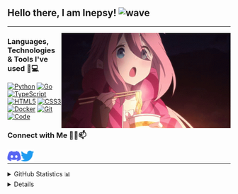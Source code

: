 ## Hello there, I am Inepsy! ![wave](https://user-images.githubusercontent.com/104657171/226482545-76dd5651-42f1-4c45-b637-fae58ad8ae16.gif)

---

<img align="right" alt="Nadeshiko" title="<3" height="215px" src="assets/nadeshiko.gif">

### Languages, Technologies & Tools I've used 🚀💻

[![Python](https://img.shields.io/static/v1?style=for-the-badge&logo=Python&logoColor=FFFFFF&message=Python&color=3776AB&label=)](https://www.python.org/)
[![Go](https://img.shields.io/static/v1?style=for-the-badge&logo=Go&logoColor=FFFFFF&message=Go&color=00ADD8&label=)](https://golang.org/)
[![TypeScript](https://img.shields.io/static/v1?style=for-the-badge&logo=TypeScript&logoColor=FFFFFF&message=TypeScript&color=3178C6&label=)](https://www.typescriptlang.org/)
[![HTML5](https://img.shields.io/static/v1?style=for-the-badge&logo=HTML5&logoColor=FFFFFF&message=HTML5&color=E34F26&label=)](https://html.spec.whatwg.org/multipage/)
[![CSS3](https://img.shields.io/static/v1?style=for-the-badge&logo=CSS3&logoColor=FFFFFF&message=CSS3&color=1572B6&label=)](https://www.w3.org/Style/CSS/)
[![Docker](https://img.shields.io/static/v1?style=for-the-badge&logo=Docker&logoColor=FFFFFF&message=Docker&color=2496ED&label=)](https://www.docker.com/)
[![Git](https://img.shields.io/static/v1?style=for-the-badge&logo=Git&message=Git&logoColor=FFFFFF&color=F05032&label=)](https://git-scm.com/)
[![Code](https://img.shields.io/static/v1?style=for-the-badge&logo=Visual+Studio+Code&logoColor=FFFFFF&message=Code&color=007ACC&label=)](https://code.visualstudio.com/)

### Connect with Me 🤝🏻📫

<p>
  <a href="https://discord.gg/BJxC9wyuHz">
    <img align="left" alt="Discord" title="Discord" width="30px" src="assets/discord.png">
  </a>
  <a href="https://twitter.com/Inepsy_">
    <img align="left" alt="Twitter" title="Twitter" width="30px" src="assets/twitter.png">
  </a>
<br>

---

<details close>
<summary>GitHub Statistics 📊</summary>
<br>
<p>
  <a href="https://github.com/Inepsy" width="100%">
    <img alt="GitHub Stats" height="165px" src="https://github-readme-stats.vercel.app/api?username=NotNathan24&count_private=true&show_icons=true&theme=dark&hide_border=true&hide_title=true&include_all_commits=true">
    <img alt="Top Langs" height="165px" src="https://github-readme-stats.vercel.app/api/top-langs?username=NotNathan24&langs_count=10&layout=compact&hide_border=true&theme=dark">
  </a>
</p>
</details>

<details close>

---

<p align="center">Thanks for stopping by! 😊 Show some ❤️ by starring some of my repositories if you find them interesting.</p>
<p align="center">
